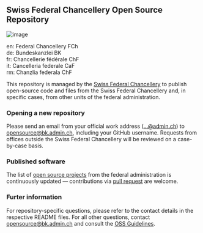 ## Swiss Federal Chancellery Open Source Repository

![image](https://github.com/user-attachments/assets/f1359e3e-e454-41f9-97c8-7c1f9f97caa6)

en: Federal Chancellery FCh<br>
de: Bundeskanzlei BK<br>
fr: Chancellerie fédérale ChF<br>
it: Cancelleria federale CaF<br>
rm: Chanzlia federala ChF<br>

This repository is managed by the [Swiss Federal Chancellery](https://www.bk.admin.ch/) to publish open-source code and files from the Swiss Federal Chancellery and, in specific cases, from other units of the federal administration.

### Opening a new repository

Please send an email from your official work address (...@admin.ch) to opensource@bk.admin.ch, including your GitHub username. Requests from offices outside the Swiss Federal Chancellery will be reviewed on a case-by-case basis.

### Published software

The list of [open source projects](https://github.com/swiss/index) from the federal administration is continuously updated — contributions via [pull request]([url](https://github.com/swiss/index/pulls)) are welcome.

### Furter information

For repository-specific questions, please refer to the contact details in the respective README files.
For all other questions, contact opensource@bk.admin.ch and consult the [OSS Guidelines](https://github.com/swiss/opensource-guidelines).
